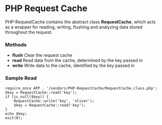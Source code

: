 PHP Request Cache
===

PHP-RequestCache contains the abstract class **RequestCache**, which acts as a
wrapper for reading, writing, flushing and analyzing data stored throughout the
request.

### Methods
 - **flush**
Clear the request cache
 - **read**
Read data from the cache, determined by the key passed in
 - **write**
Write data to the cache, identified by the key passed in

### Sample Read

    require_once APP . '/vendors/PHP-RequestCache/RequestCache.class.php';
    $key = RequestCache::read('key');
    if (is_null($key)) {
        RequestCache::write('key', 'oliver');
        $key = RequestCache::read('key');
    }
    echo $key;
    exit(0);
